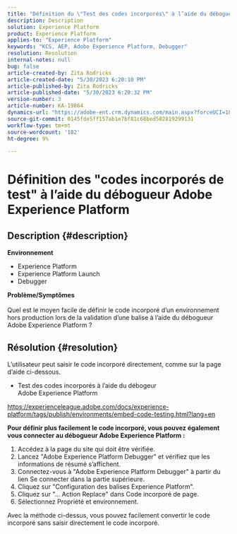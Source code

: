 ```yaml
---
title: "Définition du \"Test des codes incorporés\" à l’aide du débogueur Adobe Experience Platform"
description: Description
solution: Experience Platform
product: Experience Platform
applies-to: "Experience Platform"
keywords: "KCS, AEP, Adobe Experience Platform, Debugger"
resolution: Resolution
internal-notes: null
bug: false
article-created-by: Zita Rodricks
article-created-date: "5/30/2023 6:20:10 PM"
article-published-by: Zita Rodricks
article-published-date: "5/30/2023 6:20:32 PM"
version-number: 3
article-number: KA-19864
dynamics-url: "https://adobe-ent.crm.dynamics.com/main.aspx?forceUCI=1&pagetype=entityrecord&etn=knowledgearticle&id=7f125398-16ff-ed11-8f6e-6045bd006b25"
source-git-commit: 0145fde5ff157ab1e7bf81c68bed582819299131
workflow-type: tm+mt
source-wordcount: '182'
ht-degree: 9%

---
```


# Définition des &quot;codes incorporés de test&quot; à l’aide du débogueur Adobe Experience Platform

## Description {#description}

<b>Environnement</b>
- Experience Platform
- Experience Platform Launch
- Debugger

<b>Problème/Symptômes</b><br><br>Quel est le moyen facile de définir le code incorporé d’un environnement hors production lors de la validation d’une balise à l’aide du débogueur Adobe Experience Platform ?<br>

## Résolution {#resolution}

L’utilisateur peut saisir le code incorporé directement, comme sur la page d’aide ci-dessous.
- Test des codes incorporés à l’aide du débogeur Adobe Experience Platform


https://experienceleague.adobe.com/docs/experience-platform/tags/publish/environments/embed-code-testing.html?lang=en

<b>Pour définir plus facilement le code incorporé, vous pouvez également vous connecter au débogueur Adobe Experience Platform :</b>

1. Accédez à la page du site qui doit être vérifiée.
2. Lancez &quot;Adobe Experience Platform Debugger&quot; et vérifiez que les informations de résumé s’affichent.
3. Connectez-vous à &quot;Adobe Experience Platform Debugger&quot; à partir du lien Se connecter dans la partie supérieure.
4. Cliquez sur &quot;Configuration des balises Experience Platform&quot;.
5. Cliquez sur &quot;... Action Replace&quot; dans Code incorporé de page.
6. Sélectionnez Propriété et environnement.


Avec la méthode ci-dessus, vous pouvez facilement convertir le code incorporé sans saisir directement le code incorporé.
